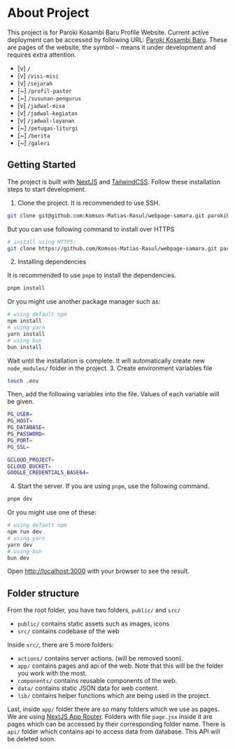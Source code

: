 # About Project
This project is for Paroki Kosambi Baru Profile Website. Current active deployment can be accessed by following URL: [Paroki Kosambi Baru](https://parokikosambibaru.or.id/). These are pages of the website, the symbol `~` means it under development and requires extra attention.
- [v] `/`
- [v] `/visi-misi`
- [v] `/sejarah`
- [\~] `/profil-pastor`
- [\~] `/susunan-pengurus`
- [v] `/jadwal-misa`
- [v] `/jadwal-kegiatan`
- [v] `/jadwal-layanan`
- [\~] `/petugas-liturgi`
- [\~] `/berita`
- [\~] `/galeri`

## Getting Started
The project is built with [NextJS](https://nextjs.org/docs) and [TailwindCSS](https://tailwindcss.com/docs/installation/using-vite). Follow these installation steps to start development.

1. Clone the project. It is recommended to use SSH.
```bash
git clone git@github.com:Komsos-Matias-Rasul/webpage-samara.git parokikosambi-web
```
But you can use following command to install over HTTPS
```bash
# install using HTTPS:
git clone https://github.com/Komsos-Matias-Rasul/webpage-samara.git parokikosambi-web
```

2. Installing dependencies

It is recommended to use `pnpm` to install the dependencies.
```bash
pnpm install
```
Or you might use another package manager such as:
```bash
# using default npm
npm install
# using yarn
yarn install
# using bun
bun install
```
Wait until the installation is complete. It will automatically create new `node_modules/` folder in the project.
3. Create environment variables file
```bash
touch .env
```
Then, add the following variables into the file. Values of each variable will be given.
```bash
PG_USER=
PG_HOST=
PG_DATABASE=
PG_PASSWORD=
PG_PORT=
PG_SSL=

GCLOUD_PROJECT=
GCLOUD_BUCKET=
GOOGLE_CREDENTIALS_BASE64=
```
4. Start the server. If you are using `pnpm`, use the following command.
```bash
pnpm dev
```
Or you might use one of these:
```bash
# using default npm
npm run dev
# using yarn
yarn dev
# using bun
bun dev 
```
Open [http://localhost:3000](http://localhost:3000) with your browser to see the result.

## Folder structure
From the root folder, you have two folders, `public/` and `src/`
- `public/` contains static assets such as images, icons
- `src/` contains codebase of the web

Inside `src/`, there are 5 more folders:
- `actions/` contains server actions. (will be removed soon).
- `app/` contains pages and api of the web. Note that this will be the folder you work with the most.
- `components/` contains reusable components of the web.
- `data/` contains static JSON data for web content.
- `lib/` contains helper functions which are being used in the project.

Last, inside `app/` folder there are so many folders which we use as pages. We are using [NextJS App Router](https://nextjs.org/docs/app/getting-started/layouts-and-pages). Folders with file `page.jsx` inside it are pages which can be accessed by their corresponding folder name. There is `api/` folder which contains api to access data from database. This API will be deleted soon.
